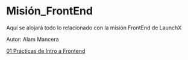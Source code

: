 # Misión_FrontEnd
 Aquí se alojará todo lo relacionado con la misión FrontEnd de LaunchX

 Autor: Alam Mancera
 
<a href="https://github.com/AlamMancera/Mision_FrontEnd/tree/main/01%20Programaci%C3%B3n%20FrontEnd">01 Prácticas de Intro a Frontend</a>
